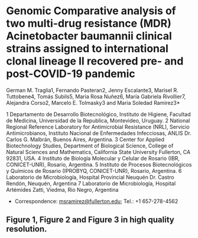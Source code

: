 # Genomic Comparative analysis of two multi-drug resistance (MDR) Acinetobacter baumannii clinical strains assigned to international clonal lineage II recovered pre- and post-COVID-19 pandemic
German M. Traglia1, Fernando Pasteran2, Jenny Escalante3, Marisel R. Tuttobene4, Tomás Subils5, Maria Rosa Nuñez6, María Gabriela Rivollier7, Alejandra Corso2, Marcelo E. Tolmasky3 and Maria Soledad Ramirez3*

1	Departamento de Desarrollo Biotecnológico, Instituto de Higiene, Facultad de Medicina, Universidad de la Republica, Montevideo, Uruguay.
2	National Regional Reference Laboratory for Antimicrobial Resistance (NRL), Servicio Antimicrobianos, Instituto Nacional de Enfermedades Infecciosas, ANLIS Dr. Carlos G. Malbrán, Buenos Aires, Argentina.
3       Center for Applied Biotechnology Studies, Department of Biological Science, College of Natural Sciences and Mathematics, California State University Fullerton, CA 92831, USA.
4      Instituto de Biología Molecular y Celular de Rosario (IBR, CONICET-UNR), Rosario, Argentina.
5      Instituto de Procesos Biotecnológicos y Químicos de Rosario (IPROBYQ, CONICET-UNR), Rosario, Argentina.
6      Laboratorio de Microbiología, Hospital Provincial Neuquén Dr. Castro Rendón, Neuquén, Argentina
7      Laboratorio de Microbiología, Hospital Artémides Zatti, Viedma, Rio Negro, Argentina
*	Correspondence: msramirez@fullerton.edu; Tel.: +1  657-278-4562

## Figure 1, Figure 2 and Figure 3 in high quality resolution.
